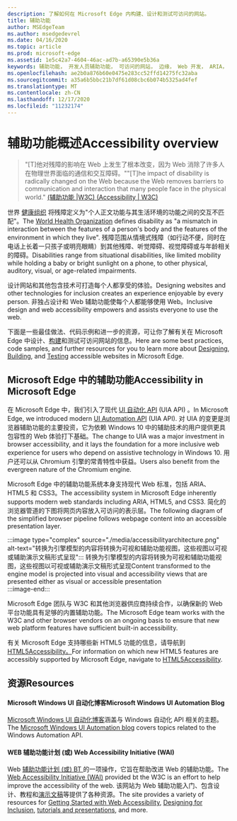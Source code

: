 ```yaml
---
description: 了解如何在 Microsoft Edge 内构建、设计和测试可访问的网站。
title: 辅助功能
author: MSEdgeTeam
ms.author: msedgedevrel
ms.date: 04/16/2020
ms.topic: article
ms.prod: microsoft-edge
ms.assetid: 1e5c42a7-4604-46ac-ad7b-a65390e5b36a
keywords: 辅助功能， 开发人员辅助功能， 可访问的网站， 边缘， Web 开发， ARIA， 开发人员， UIA， UI 自动化
ms.openlocfilehash: ae2b0a876b60e0475e283cc52ffd14275fc32aba
ms.sourcegitcommit: a35a6b5bbc21b7df61d08cbc6b074b5325ad4fef
ms.translationtype: MT
ms.contentlocale: zh-CN
ms.lasthandoff: 12/17/2020
ms.locfileid: "11232174"
---
```

# <span data-ttu-id="9631c-104">辅助功能概述</span><span class="sxs-lookup"><span data-stu-id="9631c-104">Accessibility overview</span></span>  

> <span data-ttu-id="9631c-105">"\[T\]他对残障的影响在 Web 上发生了根本改变，因为 Web 消除了许多人在物理世界面临的通信和交互障碍。"</span><span class="sxs-lookup"><span data-stu-id="9631c-105">"\[T\]he impact of disability is radically changed on the Web because the Web removes barriers to communication and interaction that many people face in the physical world."</span></span> [<span data-ttu-id="9631c-106"> (辅助功能 |W3C) </span><span class="sxs-lookup"><span data-stu-id="9631c-106">(Accessibility | W3C)</span></span>][W3CAccessibility]  

<span data-ttu-id="9631c-107">世界 [健康组织][WHODisabilities] 将残障定义为"个人正文功能与其生活环境的功能之间的交互不匹配"。</span><span class="sxs-lookup"><span data-stu-id="9631c-107">The [World Health Organization][WHODisabilities] defines disability as "a mismatch in interaction between the features of a person's body and the features of the environment in which they live".</span></span>  <span data-ttu-id="9631c-108">残障范围从情境式残障（如行动不便，同时在电话上长着一只孩子或明亮眼睛）到其他残障、听觉障碍、视觉障碍或与年龄相关的障碍。</span><span class="sxs-lookup"><span data-stu-id="9631c-108">Disabilities range from situational disabilities, like limited mobility while holding a baby or bright sunlight on a phone, to other physical, auditory, visual, or age-related impairments.</span></span>  

<span data-ttu-id="9631c-109">设计网站和其他包含技术可打造每个人都享受的体验。</span><span class="sxs-lookup"><span data-stu-id="9631c-109">Designing websites and other technologies for inclusion creates an experience enjoyable by every person.</span></span>  <span data-ttu-id="9631c-110">非独占设计和 Web 辅助功能使每个人都能够使用 Web。</span><span class="sxs-lookup"><span data-stu-id="9631c-110">Inclusive design and web accessibility empowers and assists everyone to use the web.</span></span>  

<span data-ttu-id="9631c-111">下面是一些最佳做法、代码示例和进一步的资源，可让你了解有关在 Microsoft [][AccessibilityDesign]Edge 中设计、[][AccessibilityTest][构建][AccessibilityBuild]和测试可访问网站的信息。</span><span class="sxs-lookup"><span data-stu-id="9631c-111">Here are some best practices, code samples, and further resources for you to learn more about [Designing][AccessibilityDesign], [Building][AccessibilityBuild], and [Testing][AccessibilityTest] accessible websites in Microsoft Edge.</span></span>  

## <span data-ttu-id="9631c-112">Microsoft Edge 中的辅助功能</span><span class="sxs-lookup"><span data-stu-id="9631c-112">Accessibility in Microsoft Edge</span></span>  

<span data-ttu-id="9631c-113">在 Microsoft Edge 中，我们引入了现代 [UI 自动化 API][WindowsWin32AutoEntryui] \(UIA API\) 。</span><span class="sxs-lookup"><span data-stu-id="9631c-113">In Microsoft Edge, we introduced modern [UI Automation API][WindowsWin32AutoEntryui] \(UIA API\).</span></span>  <span data-ttu-id="9631c-114">对 UIA 的变更是浏览器辅助功能的主要投资，它为依赖 Windows 10 中的辅助技术的用户提供更具包容性的 Web 体验打下基础。</span><span class="sxs-lookup"><span data-stu-id="9631c-114">The change to UIA was a major investment in browser accessibility, and it lays the foundation for a more inclusive web experience for users who depend on assistive technology in Windows 10.</span></span>  <span data-ttu-id="9631c-115">用户还可以从 Chromium 引擎的常青特性中获益。</span><span class="sxs-lookup"><span data-stu-id="9631c-115">Users also benefit from the evergreen nature of the Chromium engine.</span></span>  

<span data-ttu-id="9631c-116">Microsoft Edge 中的辅助功能系统本身支持现代 Web 标准，包括 ARIA、HTML5 和 CSS3。</span><span class="sxs-lookup"><span data-stu-id="9631c-116">The accessibility system in Microsoft Edge inherently supports modern web standards including ARIA, HTML5, and CSS3.</span></span>  <span data-ttu-id="9631c-117">简化的浏览器管道的下图将网页内容放入可访问的表示层。</span><span class="sxs-lookup"><span data-stu-id="9631c-117">The following diagram of the simplified browser pipeline follows webpage content into an accessible presentation layer.</span></span>  

:::image type="complex" source="./media/accessibilityarchitecture.png" alt-text="转换为引擎模型的内容将转换为可视和辅助功能视图，这些视图以可视或辅助演示文稿形式呈现":::
   <span data-ttu-id="9631c-119">转换为引擎模型的内容将转换为可视和辅助功能视图，这些视图以可视或辅助演示文稿形式呈现</span><span class="sxs-lookup"><span data-stu-id="9631c-119">Content transformed to the engine model is projected into visual and accessibility views that are presented either as visual or accessible presentation</span></span>  
:::image-end:::  

<span data-ttu-id="9631c-120">Microsoft Edge 团队与 W3C 和其他浏览器供应商持续合作，以确保新的 Web 平台功能具有足够的内置辅助功能。</span><span class="sxs-lookup"><span data-stu-id="9631c-120">The Microsoft Edge team works with the W3C and other browser vendors on an ongoing basis to ensure that new web platform features have sufficient built-in accessibility.</span></span>  

<span data-ttu-id="9631c-121">有关 Microsoft Edge 支持哪些新 HTML5 功能的信息，请导航到[HTML5Accessibility。][HTML5Accessibility]</span><span class="sxs-lookup"><span data-stu-id="9631c-121">For information on which new HTML5 features are accessibly supported by Microsoft Edge, navigate to [HTML5Accessibility][HTML5Accessibility].</span></span>  

## <span data-ttu-id="9631c-122">资源</span><span class="sxs-lookup"><span data-stu-id="9631c-122">Resources</span></span>  

#### <span data-ttu-id="9631c-123">Microsoft Windows UI 自动化博客</span><span class="sxs-lookup"><span data-stu-id="9631c-123">Microsoft Windows UI Automation Blog</span></span>  

<span data-ttu-id="9631c-124">[Microsoft Windows UI 自动化博客][ArchiveBlogsWinuiautomation]涵盖与 Windows 自动化 API 相关的主题。</span><span class="sxs-lookup"><span data-stu-id="9631c-124">The [Microsoft Windows UI Automation blog][ArchiveBlogsWinuiautomation] covers topics related to the Windows Automation API.</span></span>  

#### <span data-ttu-id="9631c-125">WEB 辅助功能计划 (或) </span><span class="sxs-lookup"><span data-stu-id="9631c-125">Web Accessibility Initiative (WAI)</span></span>  

<span data-ttu-id="9631c-126">Web [辅助功能计划 (或) BT ][W3CWaiHome] 的一项操作，它旨在帮助改进 Web 的辅助功能。</span><span class="sxs-lookup"><span data-stu-id="9631c-126">The [Web Accessibility Initiative (WAI)][W3CWaiHome] provided bt the W3C is an effort to help improve the accessibility of the web.</span></span>  <span data-ttu-id="9631c-127">该网站为 Web 辅助功能入门、[][W3CWaiGettingstartedOverview]包含设计、教程和[演示文稿][W3CWaiTeachAdvocate]等[][W3CWaiFundamentals]提供了各种资源。</span><span class="sxs-lookup"><span data-stu-id="9631c-127">The site provides a variety of resources for [Getting Started with Web Accessibility][W3CWaiGettingstartedOverview], [Designing for Inclusion][W3CWaiFundamentals], [tutorials and presentations][W3CWaiTeachAdvocate], and more.</span></span>  

<!-- links -->  

[AccessibilityBuild]: ./build/index.md "构建可访问的网站 |Microsoft Doc"  
[AccessibilityDesign]: ./design.md "正在设计可访问的网站 |Microsoft Doc"  
[AccessibilityTest]: ./test.md "辅助功能测试 |Microsoft Docs"  

[WindowsWin32AutoEntryui]: /windows/win32/winauto/entry-uiauto-win32 "UI 自动化 |Microsoft Doc"  

[ArchiveBlogsWinuiautomation]: /archive/blogs/winuiautomation/ "Microsoft Windows UI 自动化博客 |Microsoft Doc"  

[HTML5Accessibility]: https://html5accessibility.com "HTML5 辅助功能"  

[W3CAccessibility]: https://w3.org/standards/webdesign/accessibility "辅助功能 |W3C"  
[W3CWaiFundamentals]: https://w3.org/wai/fundamentals/accessibility-intro "Web 辅助功能简介 |WEB 辅助功能计划 (或) |W3C"  
[W3CWaiGettingstartedOverview]: https://w3.org/wai/gettingstarted/Overview "入门：使网站成为辅助网站 |WEB 辅助功能计划 (或) |W3C"  
[W3CWaiHome]: https://w3.org/wai "WEB 辅助功能计划 (或) |W3C"  
[W3CWaiTeachAdvocate]: https://w3.org/wai/teach-advocate "教学和宣传概述 |WEB 辅助功能计划 (或) |W3C"  

[WHODisabilities]: https://who.int/topics/disabilities "残障 |WHO"  

